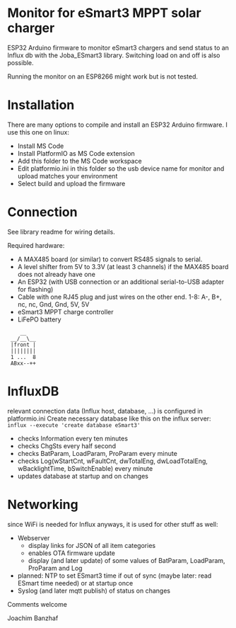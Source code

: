 # Monitor for eSmart3 MPPT solar charger

ESP32 Arduino firmware to monitor eSmart3 chargers and send status to an Influx db with the Joba_ESmart3 library.
Switching load on and off is also possible.

Running the monitor on an ESP8266 might work but is not tested.

# Installation
There are many options to compile and install an ESP32 Arduino firmware. I use this one on linux:
* Install MS Code
 * Install PlatformIO as MS Code extension
* Add this folder to the MS Code workspace
* Edit platformio.ini in this folder so the usb device name for monitor and upload matches your environment
* Select build and upload the firmware

# Connection
See library readme for wiring details. 

Required hardware:
* A MAX485 board (or similar) to convert RS485 signals to serial.
* A level shifter from 5V to 3.3V (at least 3 channels) if the MAX485 board does not already have one
* An ESP32 (with USB connection or an additional serial-to-USB adapter for flashing)
* Cable with one RJ45 plug and just wires on the other end. 1-8: A-, B+, nc, nc, Gnd, Gnd, 5V, 5V
* eSmart3 MPPT charge controller
* LiFePO battery
```
    __
 __/__\__
 |front |
 ||||||||
 1 ...  8
 ABxx--++
```

# InfluxDB
relevant connection data (Influx host, database, ...) is configured in platformio.ini
Create necessary database like this on the influx server: `influx --execute 'create database eSmart3'` 

* checks Information every ten minutes
* checks ChgSts every half second
* checks BatParam, LoadParam, ProParam every minute
* checks Log(wStartCnt, wFaultCnt, dwTotalEng, dwLoadTotalEng, wBacklightTime, bSwitchEnable) every minute  
* updates database at startup and on changes


# Networking
since WiFi is needed for Influx anyways, it is used for other stuff as well:
* Webserver 
    * display links for JSON of all item categories
    * enables OTA firmware update
    * display (and later update) of some values of BatParam, LoadParam, ProParam and Log
* planned: NTP to set ESmart3 time if out of sync (maybe later: read ESmart time needed) or at startup once
* Syslog (and later mqtt publish) of status on changes


Comments welcome

Joachim Banzhaf
